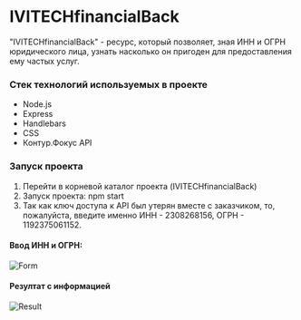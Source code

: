 # IVITECHfinancialBack

"IVITECHfinancialBack" - ресурс, который позволяет, зная ИНН и ОГРН юридического лица, узнать насколько он пригоден для предоставления ему частых услуг.

### Стек технологий используемых в проекте

- Node.js
- Express
- Handlebars
- CSS
- Контур.Фокус API

### Запуск проекта

1. Перейти в корневой каталог проекта (IVITECHfinancialBack)
2. Запуск проекта: npm start
3. Так как ключ доступа к API был утерян вместе с заказчиком, то, пожалуйста, введите именно ИНН - 2308268156, ОГРН - 1192375061152.

#### Ввод ИНН и ОГРН:

![Form](https://github.com/irinatarshinaeva/IVITECHfinancialBack/tree/master/public/assests/screenshots/form.png 'Форма')

#### Резултат с информацией

![Result](https://github.com/irinatarshinaeva/IVITECHfinancialBack/tree/master/public/assests/screenshots/result.png 'Результат')
